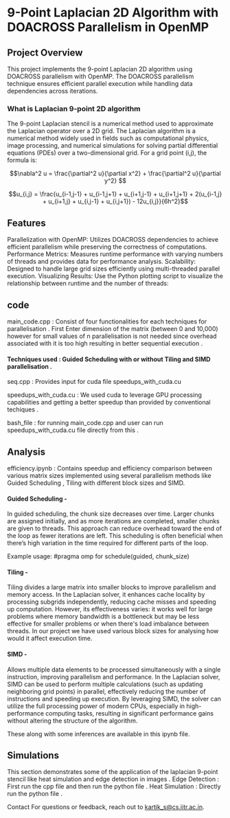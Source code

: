 # 9-Point Laplacian 2D Algorithm with DOACROSS Parallelism in OpenMP
## Project Overview
This project implements the 9-point Laplacian 2D algorithm using DOACROSS parallelism with OpenMP. The DOACROSS parallelism technique ensures efficient parallel execution while handling data dependencies across iterations.

### What is Laplacian 9-point 2D algorithm
The 9-point Laplacian stencil is a numerical method used to approximate the Laplacian operator over a 2D grid. The Laplacian algorithm is a numerical method widely used in fields such as computational physics, image processing, and numerical simulations for solving partial differential equations (PDEs) over a two-dimensional grid. For a grid point (i,j), the formula is:
```math
\nabla^2 u = \frac{\partial^2 u}{\partial x^2} + \frac{\partial^2 u}{\partial y^2} 
```
```math
u_{i,j} = \frac{u_{i-1,j-1} + u_{i-1,j+1} + u_{i+1,j-1} + u_{i+1,j+1} + 2(u_{i-1,j} + u_{i+1,j} + u_{i,j-1} + u_{i,j+1}) - 12u_{i,j}}{6h^2}
```

## Features
Parallelization with OpenMP: Utilizes DOACROSS dependencies to achieve efficient parallelism while preserving the correctness of computations.
Performance Metrics: Measures runtime performance with varying numbers of threads and provides data for performance analysis.
Scalability: Designed to handle large grid sizes efficiently using multi-threaded parallel execution.
Visualizing Results: Use the Python plotting script to visualize the relationship between runtime and the number of threads:

## code
main_code.cpp : Consist of four functionalities for each techniques for parallelisation .
First Enter dimension of the matrix (between 0 and 10,000) however for small values of n parallelisation is not needed since overhead associated with it is too high resulting in better sequential execution .
#### Techniques used : Guided Scheduling with or without Tiling and SIMD parallelisation .

seq.cpp : Provides input for cuda file speedups_with_cuda.cu

speedups_with_cuda.cu : We used cuda to leverage GPU processing capabilities and getting a better speedup than provided by conventional techiques .

bash_file : for running main_code.cpp and user can run speedups_with_cuda.cu file directly from this .

## Analysis
efficiency.ipynb : Contains speedup and efficiency comparison between various matrix sizes implemented using several parallelism methods like Guided Scheduling , Tiling with different block sizes and SIMD.

#### Guided Scheduling -
In guided scheduling, the chunk size decreases over time. Larger chunks are assigned initially, and as more iterations are completed, smaller chunks are given to threads. This approach can reduce overhead toward the end of the loop as fewer iterations are left.​
This scheduling is often beneficial when there’s high variation in the time required for different parts of the loop.​

Example usage: #pragma omp for schedule(guided, chunk_size)​

#### Tiling -
Tiling divides a large matrix into smaller blocks to improve parallelism and memory access. In the Laplacian solver, it enhances cache locality by processing subgrids independently, reducing cache misses and speeding up computation. However, its effectiveness varies: it works well for large problems where memory bandwidth is a bottleneck but may be less effective for smaller problems or when there's load imbalance between threads.​
In our project we have used various block sizes for analysing how would it affect execution time.

#### SIMD -
Allows multiple data elements to be processed simultaneously with a single instruction, improving parallelism and performance. In the Laplacian solver, SIMD can be used to perform multiple calculations (such as updating neighboring grid points) in parallel, effectively reducing the number of instructions and speeding up execution. By leveraging SIMD, the solver can utilize the full processing power of modern CPUs, especially in high-performance computing tasks, resulting in significant performance gains without altering the structure of the algorithm.​

These along with some inferences are available in this ipynb file.

## Simulations
This section demonstrates some of the application of the laplacian 9-point stencil like heat simulation and edge detection in images .
Edge Detection : First run the cpp file and then run the python file . 
Heat Simulation : Directly run the python file .

Contact
For questions or feedback, reach out to kartik_s@cs.iitr.ac.in.
